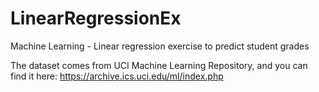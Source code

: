 # LinearRegressionEx
Machine Learning - Linear regression exercise to predict student grades

The dataset comes from UCI Machine Learning Repository, and you can find it here: https://archive.ics.uci.edu/ml/index.php

